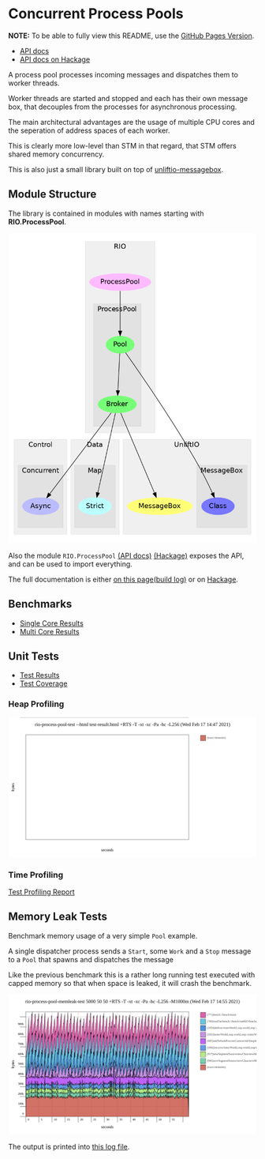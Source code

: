 # Concurrent Process Pools

**NOTE:** To be able to fully view this README, use the [GitHub Pages Version](https://sheyll.github.io/rio-process-pool/).

* [API docs](./generated-reports/haddock-report/rio-process-pool)
* [API docs on Hackage](http://hackage.haskell.org/package/rio-process-pool)

A process pool processes incoming messages and dispatches them to worker threads.

Worker threads are started and stopped and each has their own message box, that decouples
from the processes for asynchronous processing.

The main architectural advantages are the usage of multiple CPU cores and the seperation of
address spaces of each worker.

This is clearly more low-level than STM in that regard, that STM offers 
shared memory concurrency.

This is also just a small library built on top of [unliftio-messagebox](https://sheyll.github.io/unliftio-messagebox/).

## Module Structure

The library is contained in modules with names starting with 
**RIO.ProcessPool**.

![Module Structure](./generated-reports/module-graph/module-graph.png)

Also the module 
`RIO.ProcessPool` [(API docs)](./generated-reports/haddock-report/rio-process-pool/rio-process-pool.html)
[(Hackage)](http://hackage.haskell.org/package/rio-process-pool/docs/rio-process-pool.html)
exposes the API, and can be used to import everything.

The full documentation is either [on this page](./generated-reports/haddock-report/rio-process-pool/index.html)[(build log)](./generated-reports/haddock-report/build.log)
or on [Hackage](http://hackage.haskell.org/package/rio-process-pool).

## Benchmarks

* [Single Core Results](./generated-reports/benchmark-report/benchmark-1-CORES.html)
* [Multi Core Results](./generated-reports/benchmark-report/benchmark-ALL-CORES.html)

## Unit Tests

* [Test Results](./generated-reports/test-profiling-report/test-result.html)
* [Test Coverage](./generated-reports/test-coverage-report/hpc_index.html)
### Heap Profiling

![Test Heap Profiling Report](./generated-reports/test-profiling-report/rio-process-pool-test.svg)

### Time Profiling

[Test Profiling Report](./generated-reports/test-profiling-report/rio-process-pool-test.prof)

## Memory Leak Tests

Benchmark memory usage of a very simple `Pool` example.

A single dispatcher process sends a `Start`, some `Work` and a
`Stop` message to a `Pool` that spawns and dispatches the message

Like the previous benchmark this is a rather long running test 
executed with capped memory so that when space is leaked, it 
will crash the benchmark.

![Pool Memleak Test Heap Profiling Report](./generated-reports/pool-memleak-test-report/rio-process-pool-memleak-test.svg)

The output is printed into [this log file](./generated-reports/pool-memleak-test-report/test.log).
